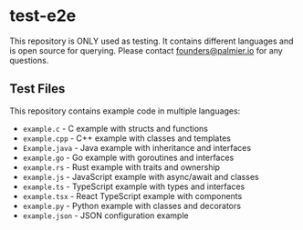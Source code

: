 # test-e2e
This repository is ONLY used as testing. It contains different languages and is open source for querying. Please contact founders@palmier.io for any questions.

## Test Files
This repository contains example code in multiple languages:
- `example.c` - C example with structs and functions
- `example.cpp` - C++ example with classes and templates
- `Example.java` - Java example with inheritance and interfaces
- `example.go` - Go example with goroutines and interfaces
- `example.rs` - Rust example with traits and ownership
- `example.js` - JavaScript example with async/await and classes
- `example.ts` - TypeScript example with types and interfaces
- `example.tsx` - React TypeScript example with components
- `example.py` - Python example with classes and decorators
- `example.json` - JSON configuration example

